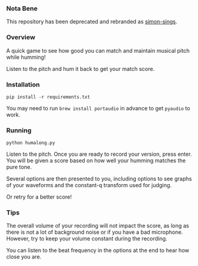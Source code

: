 ### Nota Bene

This repository has been deprecated and rebranded as <a href=https://github.com/jdumm/simon-sings>simon-sings</a>.

### Overview

A quick game to see how good you can match and maintain musical pitch while humming!

Listen to the pitch and hum it back to get your match score.

### Installation

`pip install -r requirements.txt`

You may need to run `brew install portaudio` in advance to get `pyaudio` to work.

### Running

`python humalong.py`

Listen to the pitch.  Once you are ready to record your version, press enter.  
You will be given a score based on how well your humming matches the pure tone.

Several options are then presented to you, 
including options to see graphs of your waveforms and the constant-q transform used for judging.

Or retry for a better score!

### Tips

The overall volume of your recording will not impact the score, as long as there is not a lot of 
background noise or if you have a bad microphone.  However, try to keep your volume constant during the
recording.

You can listen to the beat frequency in the options at the end to hear how close you are.
